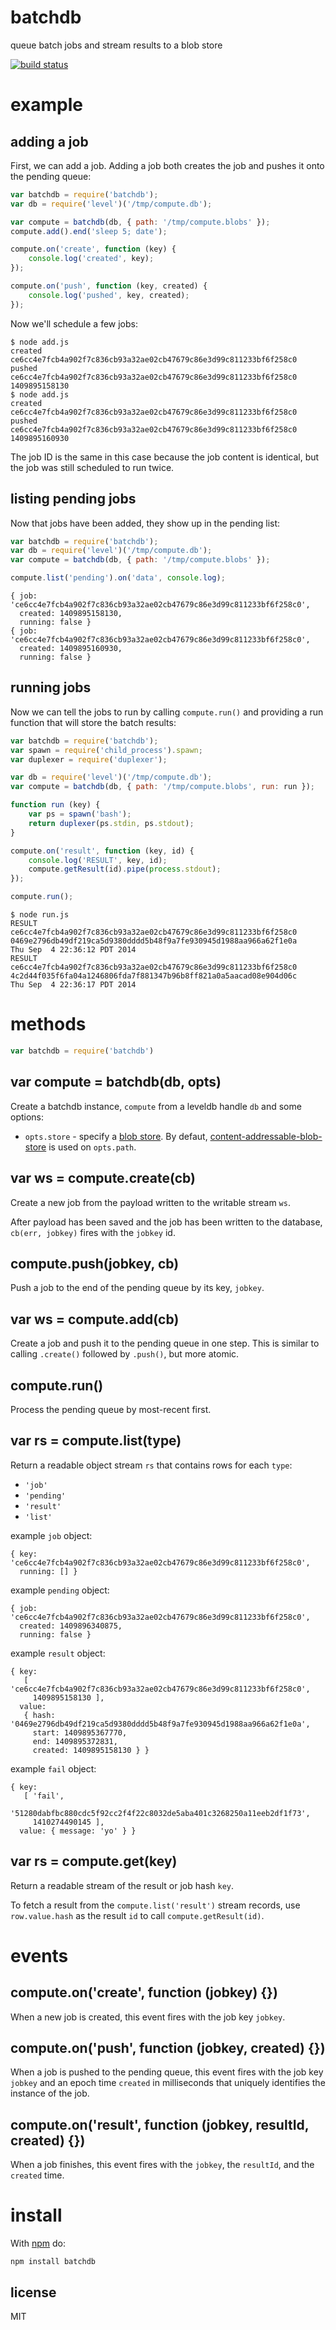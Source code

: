 # batchdb

queue batch jobs and stream results to a blob store

[![build status](https://secure.travis-ci.org/substack/batchdb.png)](http://travis-ci.org/substack/batchdb)

# example

## adding a job

First, we can add a job. Adding a job both creates the job and pushes it onto
the pending queue:

``` js
var batchdb = require('batchdb');
var db = require('level')('/tmp/compute.db');

var compute = batchdb(db, { path: '/tmp/compute.blobs' });
compute.add().end('sleep 5; date');

compute.on('create', function (key) {
    console.log('created', key);
});

compute.on('push', function (key, created) {
    console.log('pushed', key, created);
});
```

Now we'll schedule a few jobs:

```
$ node add.js
created ce6cc4e7fcb4a902f7c836cb93a32ae02cb47679c86e3d99c811233bf6f258c0
pushed ce6cc4e7fcb4a902f7c836cb93a32ae02cb47679c86e3d99c811233bf6f258c0 1409895158130
$ node add.js
created ce6cc4e7fcb4a902f7c836cb93a32ae02cb47679c86e3d99c811233bf6f258c0
pushed ce6cc4e7fcb4a902f7c836cb93a32ae02cb47679c86e3d99c811233bf6f258c0 1409895160930
```

The job ID is the same in this case because the job content is identical, but
the job was still scheduled to run twice.

## listing pending jobs

Now that jobs have been added, they show up in the pending list:

``` js
var batchdb = require('batchdb');
var db = require('level')('/tmp/compute.db');
var compute = batchdb(db, { path: '/tmp/compute.blobs' });

compute.list('pending').on('data', console.log);
```

```
{ job: 'ce6cc4e7fcb4a902f7c836cb93a32ae02cb47679c86e3d99c811233bf6f258c0',
  created: 1409895158130,
  running: false }
{ job: 'ce6cc4e7fcb4a902f7c836cb93a32ae02cb47679c86e3d99c811233bf6f258c0',
  created: 1409895160930,
  running: false }
```

## running jobs

Now we can tell the jobs to run by calling `compute.run()` and providing a run
function that will store the batch results:

``` js
var batchdb = require('batchdb');
var spawn = require('child_process').spawn;
var duplexer = require('duplexer');

var db = require('level')('/tmp/compute.db');
var compute = batchdb(db, { path: '/tmp/compute.blobs', run: run });

function run (key) {
    var ps = spawn('bash');
    return duplexer(ps.stdin, ps.stdout);
}

compute.on('result', function (key, id) {
    console.log('RESULT', key, id);
    compute.getResult(id).pipe(process.stdout);
});

compute.run();
```

```
$ node run.js 
RESULT ce6cc4e7fcb4a902f7c836cb93a32ae02cb47679c86e3d99c811233bf6f258c0 0469e2796db49df219ca5d9380dddd5b48f9a7fe930945d1988aa966a62f1e0a
Thu Sep  4 22:36:12 PDT 2014
RESULT ce6cc4e7fcb4a902f7c836cb93a32ae02cb47679c86e3d99c811233bf6f258c0 4c2d44f035f6fa04a1246806fda7f881347b96b8ff821a0a5aacad08e904d06c
Thu Sep  4 22:36:17 PDT 2014
```

# methods

``` js
var batchdb = require('batchdb')
```

## var compute = batchdb(db, opts)

Create a batchdb instance, `compute` from a leveldb handle `db` and some
options:

* `opts.store` - specify a
[blob store](https://npmjs.org/package/abstract-blob-store).
By defaut,
[content-addressable-blob-store](https://www.npmjs.org/package/content-addressable-blob-store)
is used on `opts.path`.

## var ws = compute.create(cb)

Create a new job from the payload written to the writable stream `ws`.

After payload has been saved and the job has been written to the database,
`cb(err, jobkey)` fires with the `jobkey` id.

## compute.push(jobkey, cb)

Push a job to the end of the pending queue by its key, `jobkey`.

## var ws = compute.add(cb)

Create a job and push it to the pending queue in one step. This is similar to
calling `.create()` followed by `.push()`, but more atomic.

## compute.run()

Process the pending queue by most-recent first.

## var rs = compute.list(type)

Return a readable object stream `rs` that contains rows for each `type`:

* `'job'`
* `'pending'`
* `'result'`
* `'list'`

example `job` object:

```
{ key: 'ce6cc4e7fcb4a902f7c836cb93a32ae02cb47679c86e3d99c811233bf6f258c0',
  running: [] }
```

example `pending` object:

```
{ job: 'ce6cc4e7fcb4a902f7c836cb93a32ae02cb47679c86e3d99c811233bf6f258c0',
  created: 1409896340875,
  running: false }
```

example `result` object:

```
{ key: 
   [ 'ce6cc4e7fcb4a902f7c836cb93a32ae02cb47679c86e3d99c811233bf6f258c0',
     1409895158130 ],
  value: 
   { hash: '0469e2796db49df219ca5d9380dddd5b48f9a7fe930945d1988aa966a62f1e0a',
     start: 1409895367770,
     end: 1409895372831,
     created: 1409895158130 } }
```

example `fail` object:

```
{ key:
   [ 'fail',
     '51280dabfbc880cdc5f92cc2f4f22c8032de5aba401c3268250a11eeb2df1f73',
     1410274490145 ],
  value: { message: 'yo' } }
```

## var rs = compute.get(key)

Return a readable stream of the result or job hash `key`.

To fetch a result from the `compute.list('result')` stream records, use
`row.value.hash` as the result `id` to call `compute.getResult(id)`.

# events

## compute.on('create', function (jobkey) {})

When a new job is created, this event fires with the job key `jobkey`.

## compute.on('push', function (jobkey, created) {})

When a job is pushed to the pending queue, this event fires with the job key
`jobkey` and an epoch time `created` in milliseconds that uniquely identifies
the instance of the job.

## compute.on('result', function (jobkey, resultId, created) {})

When a job finishes, this event fires with the `jobkey`, the `resultId`, and the
`created` time.

# install

With [npm](https://npmjs.org) do:

```
npm install batchdb
```

## license

MIT
